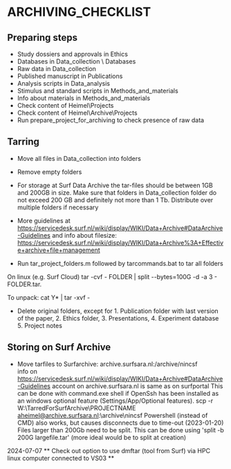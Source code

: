 # ARCHIVING_CHECKLIST

## Preparing steps
- Study dossiers and approvals in Ethics
- Databases in Data_collection \ Databases
- Raw data in Data_collection
- Published manuscript in Publications
- Analysis scripts in Data_analysis
- Stimulus and standard scripts in Methods_and_materials 
- Info about materials in Methods_and_materials
- Check content of Heimel\Projects
- Check content of Heimel\Archive\Projects
- Run prepare_project_for_archiving to check presence of raw data

## Tarring
- Move all files in Data_collection into folders
- Remove empty folders
- For storage at Surf Data Archive the tar-files should be between 1GB and 200GB in size. Make sure that folders in Data_collection folder do not exceed 200 GB and definitely not more than 1 Tb. Distribute over multiple folders if necessary
- More guidelines at https://servicedesk.surf.nl/wiki/display/WIKI/Data+Archive#DataArchive-Guidelines
and info about filesize:
https://servicedesk.surf.nl/wiki/display/WIKI/Data+Archive%3A+Effective+archive+file+management

- Run tar_project_folders.m followed by tarcommands.bat to tar all folders

On linux (e.g. Surf Cloud) 
tar -cvf - FOLDER | split --bytes=100G -d -a 3 - FOLDER.tar.


To unpack:
cat Y* | tar -xvf -


- Delete original folders, except for 1. Publication folder with last version of the paper, 2. Ethics folder, 3. Presentations, 4. Experiment database 5. Project notes

## Storing on Surf Archive
- Move tarfiles to Surfarchive:  archive.surfsara.nl:/archive/nincsf  
  info on https://servicedesk.surf.nl/wiki/display/WIKI/Data+Archive#DataArchive-Guidelines
  account on archive.surfsara.nl is same as on surfportal
  This can be done with command.exe shell if OpenSsh has been installed as an windows optional feature (Settings/App/Optional features).
    scp -r W:\TarredForSurfArchive\PROJECTNAME aheimel@archive.surfsara.nl:\archive\nincsf
  Powershell (instead of CMD) also works, but causes disconnects due to time-out (2023-01-20)
Files larger than 200Gb need to be split.
This can be done using 'split -b 200G largefile.tar' (more ideal would be to split at creation)


2024-07-07 ** Check out option to use dmftar (tool from Surf) via HPC linux computer connected to VS03 **

